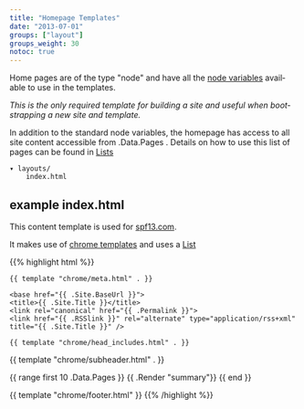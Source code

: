 ```yaml
---
title: "Homepage Templates"
date: "2013-07-01"
groups: ["layout"]
groups_weight: 30
notoc: true
---
```


Home pages are of the type "node" and have all the [node
variables](/layout/variables/) available to use in the templates.

*This is the only required template for building a site and useful when
bootstrapping a new site and template.*

In addition to the standard node variables, the homepage has access to
all site content accessible from .Data.Pages . Details on how to use this 
list of pages can be found in [Lists](/indexes/lists/)


    ▾ layouts/
        index.html


## example index.html
This content template is used for [spf13.com](http://spf13.com).

It makes use of [chrome templates](/layout/chrome) and uses a [List](/indexes/lists/)

{{% highlight html %}}
<!DOCTYPE html>
<html class="no-js" lang="en-US" prefix="og: http://ogp.me/ns# fb: http://ogp.me/ns/fb#">
<head>
    <meta charset="utf-8">

    {{ template "chrome/meta.html" . }}

    <base href="{{ .Site.BaseUrl }}">
    <title>{{ .Site.Title }}</title>
    <link rel="canonical" href="{{ .Permalink }}">
    <link href="{{ .RSSlink }}" rel="alternate" type="application/rss+xml" title="{{ .Site.Title }}" />

    {{ template "chrome/head_includes.html" . }}
</head>
<body lang="en">

{{ template "chrome/subheader.html" . }}

<section id="main">
  <div>
    {{ range first 10 .Data.Pages }}
        {{ .Render "summary"}}
    {{ end }}
  </div>
</section>

{{ template "chrome/footer.html" }}
{{% /highlight %}}
